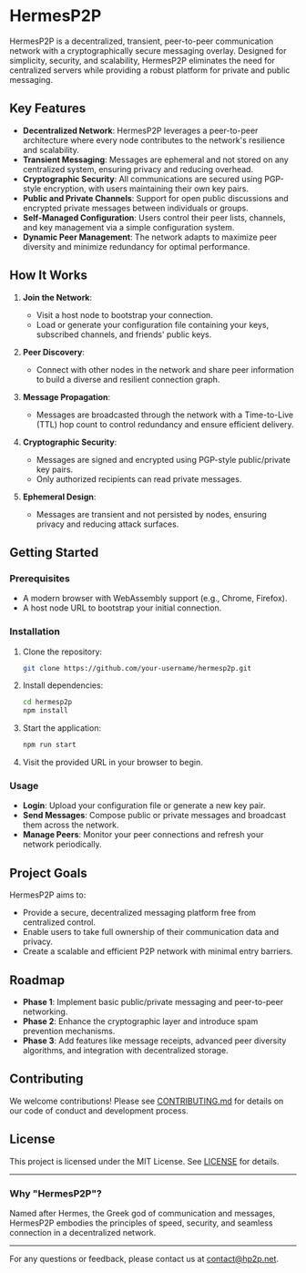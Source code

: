 # HermesP2P

HermesP2P is a decentralized, transient, peer-to-peer communication network with a cryptographically secure messaging overlay. Designed for simplicity, security, and scalability, HermesP2P eliminates the need for centralized servers while providing a robust platform for private and public messaging.

## Key Features

- **Decentralized Network**: HermesP2P leverages a peer-to-peer architecture where every node contributes to the network's resilience and scalability.
- **Transient Messaging**: Messages are ephemeral and not stored on any centralized system, ensuring privacy and reducing overhead.
- **Cryptographic Security**: All communications are secured using PGP-style encryption, with users maintaining their own key pairs.
- **Public and Private Channels**: Support for open public discussions and encrypted private messages between individuals or groups.
- **Self-Managed Configuration**: Users control their peer lists, channels, and key management via a simple configuration system.
- **Dynamic Peer Management**: The network adapts to maximize peer diversity and minimize redundancy for optimal performance.

## How It Works

1. **Join the Network**:
   - Visit a host node to bootstrap your connection.
   - Load or generate your configuration file containing your keys, subscribed channels, and friends' public keys.

2. **Peer Discovery**:
   - Connect with other nodes in the network and share peer information to build a diverse and resilient connection graph.

3. **Message Propagation**:
   - Messages are broadcasted through the network with a Time-to-Live (TTL) hop count to control redundancy and ensure efficient delivery.

4. **Cryptographic Security**:
   - Messages are signed and encrypted using PGP-style public/private key pairs.
   - Only authorized recipients can read private messages.

5. **Ephemeral Design**:
   - Messages are transient and not persisted by nodes, ensuring privacy and reducing attack surfaces.

## Getting Started

### Prerequisites
- A modern browser with WebAssembly support (e.g., Chrome, Firefox).
- A host node URL to bootstrap your initial connection.

### Installation
1. Clone the repository:
   ```bash
   git clone https://github.com/your-username/hermesp2p.git
   ```
2. Install dependencies:
   ```bash
   cd hermesp2p
   npm install
   ```

3. Start the application:
   ```bash
   npm run start
   ```

4. Visit the provided URL in your browser to begin.

### Usage
- **Login**: Upload your configuration file or generate a new key pair.
- **Send Messages**: Compose public or private messages and broadcast them across the network.
- **Manage Peers**: Monitor your peer connections and refresh your network periodically.

## Project Goals

HermesP2P aims to:
- Provide a secure, decentralized messaging platform free from centralized control.
- Enable users to take full ownership of their communication data and privacy.
- Create a scalable and efficient P2P network with minimal entry barriers.

## Roadmap

- **Phase 1**: Implement basic public/private messaging and peer-to-peer networking.
- **Phase 2**: Enhance the cryptographic layer and introduce spam prevention mechanisms.
- **Phase 3**: Add features like message receipts, advanced peer diversity algorithms, and integration with decentralized storage.

## Contributing

We welcome contributions! Please see [CONTRIBUTING.md](CONTRIBUTING.md) for details on our code of conduct and development process.

## License

This project is licensed under the MIT License. See [LICENSE](LICENSE) for details.

---

### Why "HermesP2P"?

Named after Hermes, the Greek god of communication and messages, HermesP2P embodies the principles of speed, security, and seamless connection in a decentralized network.

---

For any questions or feedback, please contact us at [contact@hp2p.net](mailto:contact@hp2p.net).
